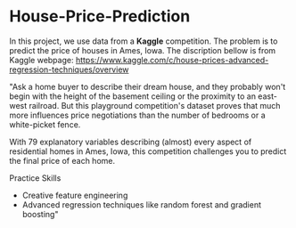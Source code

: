 # House-Price-Prediction

In this project, we use data from a **Kaggle** competition. The problem is to predict the price of houses in Ames, Iowa. The discription bellow is from Kaggle webpage: https://www.kaggle.com/c/house-prices-advanced-regression-techniques/overview

"Ask a home buyer to describe their dream house, and they probably won't begin with the height of the basement ceiling or the proximity to an east-west railroad. But this playground competition's dataset proves that much more influences price negotiations than the number of bedrooms or a white-picket fence.

With 79 explanatory variables describing (almost) every aspect of residential homes in Ames, Iowa, this competition challenges you to predict the final price of each home.

Practice Skills
- Creative feature engineering 
- Advanced regression techniques like random forest and gradient boosting"
